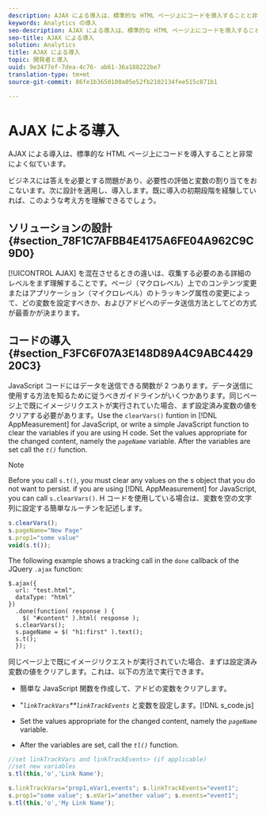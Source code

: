 ```yaml
---
description: AJAX による導入は、標準的な HTML ページ上にコードを導入することと非常によく似ています。
keywords: Analytics の導入
seo-description: AJAX による導入は、標準的な HTML ページ上にコードを導入することと非常によく似ています。
seo-title: AJAX による導入
solution: Analytics
title: AJAX による導入
topic: 開発者と導入
uuid: 9e3477ef-7dea-4c76- ab61-36a188222be7
translation-type: tm+mt
source-git-commit: 86fe1b3650100a05e52fb2102134fee515c871b1

---
```



# AJAX による導入

AJAX による導入は、標準的な HTML ページ上にコードを導入することと非常によく似ています。

ビジネスには答えを必要とする問題があり、必要性の評価と変数の割り当てをおこないます。次に設計を適用し、導入します。既に導入の初期段階を経験していれば、このような考え方を理解できるでしょう。

## ソリューションの設計 {#section_78F1C7AFBB4E4175A6FE04A962C9C9D0}

[!UICONTROL AJAX] を混在させるときの違いは、収集する必要のある詳細のレベルをまず理解することです。ページ（マクロレベル）上でのコンテンツ変更またはアプリケーション（マイクロレベル）のトラッキング属性の変更によって、どの変数を設定すべきか、およびアドビへのデータ送信方法としてどの方式が最善かが決まります。

## コードの導入 {#section_F3FC6F07A3E148D89A4C9ABC442920C3}

JavaScript コードにはデータを送信できる関数が 2 つあります。データ送信に使用する方法を知るために従うべきガイドラインがいくつかあります。同じページ上で既にイメージリクエストが実行されていた場合、まず設定済み変数の値をクリアする必要があります。Use the `clearVars()` funtion in [!DNL AppMeasurement] for JavaScript, or write a simple JavaScript function to clear the variables if you are using H code. Set the values appropriate for the changed content, namely the *`pageName`* variable. After the variables are set call the *`t()`* function.

>[!NOTE]
>
>Before you call `s.t()`, you must clear any values on the s object that you do not want to persist. if you are using [!DNL AppMeasurement] for JavaScript, you can call `s.clearVars()`. H コードを使用している場合は、変数を空の文字列に設定する簡単なルーチンを記述します。

```js
s.clearVars(); 
s.pageName="New Page" 
s.prop1="some value" 
void(s.t());
```

The following example shows a tracking call in the `done` callback of the JQuery `.ajax` function:

```
$.ajax({ 
  url: "test.html", 
  dataType: "html" 
}) 
  .done(function( response ) { 
    $( "#content" ).html( response ); 
  s.clearVars(); 
  s.pageName = $( "h1:first" ).text(); 
  s.t(); 
  }); 
```

同じページ上で既にイメージリクエストが実行されていた場合、まずは設定済み変数の値をクリアします。これは、以下の方法で実行できます。

* 簡単な JavaScript 関数を作成して、アドビの変数をクリアします。
* "*`linkTrackVars`**`linkTrackEvents`* と変数を設定します。[!DNL s_code.js]

* Set the values appropriate for the changed content, namely the *`pageName`* variable.
* After the variables are set, call the *`tl()`* function.

```js
//set linkTrackVars and linkTrackEvents> (if applicable) 
//set new variables 
s.tl(this,'o','Link Name');
```

```js
s.linkTrackVars="prop1,eVar1,events"; s.linkTrackEvents="event1"; 
s.prop1="some value"; s.eVar1="another value"; s.events="event1"; 
s.tl(this,'o','My Link Name');
```

